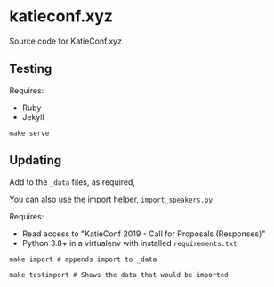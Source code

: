 # katieconf.xyz

Source code for KatieConf.xyz

## Testing

Requires: 

  * Ruby
  * Jekyll

```shell
make serve
```

## Updating

Add to the `_data` files, as required, 

You can also use the import helper, `import_speakers.py`

Requires: 

 * Read access to "KatieConf 2019 - Call for Proposals (Responses)"
 * Python 3.8+ in a virtualenv with installed `requirements.txt`

```shell
make import # appends import to _data

make testimport # Shows the data that would be imported
```


